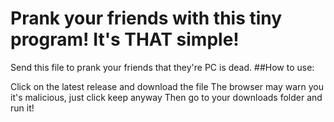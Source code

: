 # Prank your friends with this tiny program! It's THAT simple!
Send this file to prank your friends that they're PC is dead.
##How to use:

Click on the latest release and download the file
The browser may warn you it's malicious, just click keep anyway
Then go to your downloads folder and run it! 


